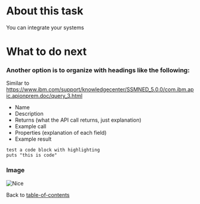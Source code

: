# About this task
You can integrate your systems 
# What to do next


### Another option is to organize with headings like the following:
Similar to https://www.ibm.com/support/knowledgecenter/SSMNED_5.0.0/com.ibm.apic.apionprem.doc/query_3.html

* Name
* Description
* Returns (what the API call returns, just explanation)
* Example call
* Properties (explanation of each field)
* Example result

```
test a code block with highlighting
puts "this is code"
```
### Image

![Nice](/TestImageIBMMaersk.png)

Back to [table-of-contents](https://github.com/SteveSpudWebb/write-the-docs-tutorial/blob/master/docs/table-of-contents.md)

